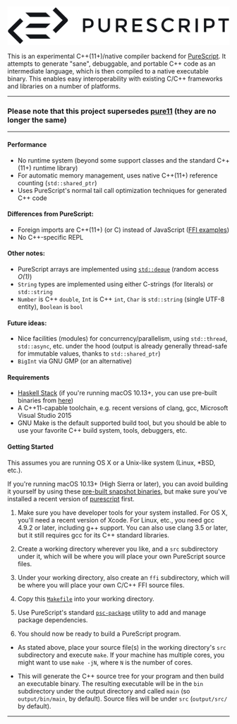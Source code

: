 [![PureScript](https://raw.githubusercontent.com/purescript/purescript/master/logo.png)](http://purescript.org)

This is an experimental C++(11+)/native compiler backend for [PureScript](https://github.com/purescript/purescript). It attempts to generate "sane", debuggable, and portable C++ code as an intermediate language, which is then compiled to a native executable binary. This enables easy interoperability with existing C/C++ frameworks and libraries on a number of platforms.

---

### **Please note that this project supersedes [pure11](https://github.com/pure11/pure11) (they are no longer the same)**

---

#### Performance

* No runtime system (beyond some support classes and the standard C++(11+) runtime library)
* For automatic memory management, uses native C++(11+) reference counting (`std::shared_ptr`)
* Uses PureScript's normal tail call optimization techniques for generated C++ code

#### Differences from PureScript:

* Foreign imports are C++(11+) (or C) instead of JavaScript ([FFI examples](https://github.com/andyarvanitis/purescript-native/wiki/FFI_Examples))
* No C++-specific REPL

#### Other notes:

* PureScript arrays are implemented using [`std::deque`](http://en.cppreference.com/w/cpp/container/deque) (random access *O(1)*)
* `String` types are implemented using either C-strings (for literals) or `std::string`
* `Number` is C++ `double`, `Int` is C++ `int`, `Char` is `std::string` (single UTF-8 entity), `Boolean` is `bool`

#### Future ideas:

* Nice facilities (modules) for concurrency/parallelism, using `std::thread`, `std::async`, etc. under the hood (output is already generally thread-safe for immutable values, thanks to `std::shared_ptr`)
* `BigInt` via GNU GMP (or an alternative)

#### Requirements

* [Haskell Stack](https://docs.haskellstack.org/en/stable/README/) (if you're running macOS 10.13+, you can use pre-built binaries from [here](https://github.com/andyarvanitis/purescript-native/releases/))
* A C++11-capable toolchain, e.g. recent versions of clang, gcc, Microsoft Visual Studio 2015
* GNU Make is the default supported build tool, but you should be able to use your favorite C++ build system, tools, debuggers, etc.

#### Getting Started
This assumes you are running OS X or a Unix-like system (Linux, *BSD, etc.).

If you're running macOS 10.13+ (High Sierra or later), you can avoid building it yourself by using these [pre-built snapshot binaries](https://github.com/andyarvanitis/purescript-native/releases/), but make sure you've installed a recent version of [purescript](https://github.com/purescript/purescript/releases) first.

1. Make sure you have developer tools for your system installed. For OS X, you'll need a recent version of Xcode. For Linux, etc., you need gcc 4.9.2 or later, including g++ support. You can also use clang 3.5 or later, but it still requires gcc for its C++ standard libraries.

2. Create a working directory wherever you like, and a `src` subdirectory under it, which will be where you will place your own PureScript source files.

3. Under your working directory, also create an `ffi` subdirectory, which will be where you will place your own C/C++ FFI source files.

4. Copy this [`Makefile`](https://github.com/andyarvanitis/purescript-native/blob/native-dump-corefn/support/Makefile) into your working directory.

5. Use PureScript's standard [`psc-package`](https://psc-package.readthedocs.io/en/latest/) utility to add and manage package dependencies.

6. You should now be ready to build a PureScript program.
  * As stated above, place your source file(s) in the working directory's `src` subdirectory and execute `make`. If your machine has multiple cores, you might want to use `make -jN`, where `N` is the number of cores.

  * This will generate the C++ source tree for your program and then build an executable binary. The resulting executable will be in the `bin` subdirectory under the output directory and called `main` (so `output/bin/main`, by default). Source files will be under `src` (`output/src/` by default).

---
